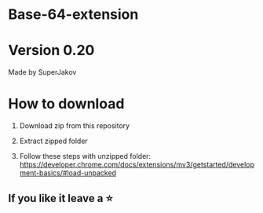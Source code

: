 # Base-64-extension
# Version 0.20

Made by SuperJakov

# How to download

1. Download zip from this repository

2. Extract zipped folder 

3. Follow these steps with unzipped folder: https://developer.chrome.com/docs/extensions/mv3/getstarted/development-basics/#load-unpacked

## If you like it leave a ⭐
